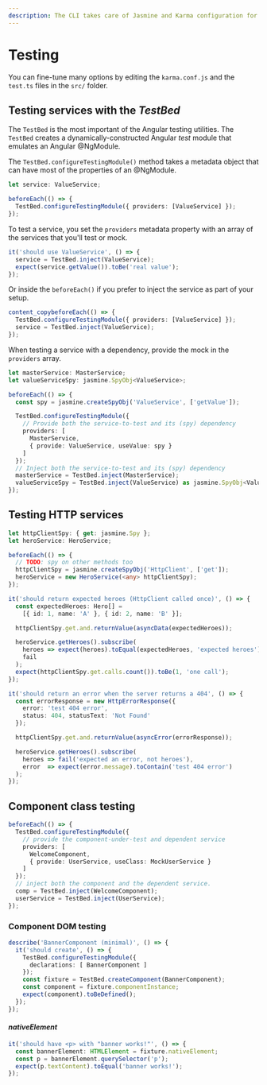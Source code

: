 ```yaml
---
description: The CLI takes care of Jasmine and Karma configuration for you.
---
```


# Testing

&#x20;You can fine-tune many options by editing the `karma.conf.js` and the `test.ts` files in the `src/` folder.

## Testing services with the _TestBed_

&#x20;The `TestBed` is the most important of the Angular testing utilities. The `TestBed` creates a dynamically-constructed Angular _test_ module that emulates an Angular @NgModule.

&#x20;The `TestBed.configureTestingModule()` method takes a metadata object that can have most of the properties of an @NgModule.

```typescript
let service: ValueService;

beforeEach(() => {
  TestBed.configureTestingModule({ providers: [ValueService] });
});
```

&#x20;To test a service, you set the `providers` metadata property with an array of the services that you'll test or mock.

```typescript
it('should use ValueService', () => {
  service = TestBed.inject(ValueService);
  expect(service.getValue()).toBe('real value');
});
```

Or inside the `beforeEach()` if you prefer to inject the service as part of your setup.

```typescript
content_copybeforeEach(() => {
  TestBed.configureTestingModule({ providers: [ValueService] });
  service = TestBed.inject(ValueService);
});
```

&#x20;When testing a service with a dependency, provide the mock in the `providers` array.

```typescript
let masterService: MasterService;
let valueServiceSpy: jasmine.SpyObj<ValueService>;

beforeEach(() => {
  const spy = jasmine.createSpyObj('ValueService', ['getValue']);

  TestBed.configureTestingModule({
    // Provide both the service-to-test and its (spy) dependency
    providers: [
      MasterService,
      { provide: ValueService, useValue: spy }
    ]
  });
  // Inject both the service-to-test and its (spy) dependency
  masterService = TestBed.inject(MasterService);
  valueServiceSpy = TestBed.inject(ValueService) as jasmine.SpyObj<ValueService>;
});
```

## Testing HTTP services

```typescript
let httpClientSpy: { get: jasmine.Spy };
let heroService: HeroService;

beforeEach(() => {
  // TODO: spy on other methods too
  httpClientSpy = jasmine.createSpyObj('HttpClient', ['get']);
  heroService = new HeroService(<any> httpClientSpy);
});

it('should return expected heroes (HttpClient called once)', () => {
  const expectedHeroes: Hero[] =
    [{ id: 1, name: 'A' }, { id: 2, name: 'B' }];

  httpClientSpy.get.and.returnValue(asyncData(expectedHeroes));

  heroService.getHeroes().subscribe(
    heroes => expect(heroes).toEqual(expectedHeroes, 'expected heroes'),
    fail
  );
  expect(httpClientSpy.get.calls.count()).toBe(1, 'one call');
});

it('should return an error when the server returns a 404', () => {
  const errorResponse = new HttpErrorResponse({
    error: 'test 404 error',
    status: 404, statusText: 'Not Found'
  });

  httpClientSpy.get.and.returnValue(asyncError(errorResponse));

  heroService.getHeroes().subscribe(
    heroes => fail('expected an error, not heroes'),
    error  => expect(error.message).toContain('test 404 error')
  );
});
```

## Component class testing

```typescript
beforeEach(() => {
  TestBed.configureTestingModule({
    // provide the component-under-test and dependent service
    providers: [
      WelcomeComponent,
      { provide: UserService, useClass: MockUserService }
    ]
  });
  // inject both the component and the dependent service.
  comp = TestBed.inject(WelcomeComponent);
  userService = TestBed.inject(UserService);
});
```

### Component DOM testing <a href="#component-dom-testing" id="component-dom-testing"></a>

```typescript
describe('BannerComponent (minimal)', () => {
  it('should create', () => {
    TestBed.configureTestingModule({
      declarations: [ BannerComponent ]
    });
    const fixture = TestBed.createComponent(BannerComponent);
    const component = fixture.componentInstance;
    expect(component).toBeDefined();
  });
});
```

#### _nativeElement_ <a href="#nativeelement" id="nativeelement"></a>

```typescript
it('should have <p> with "banner works!"', () => {
  const bannerElement: HTMLElement = fixture.nativeElement;
  const p = bannerElement.querySelector('p');
  expect(p.textContent).toEqual('banner works!');
});
```

